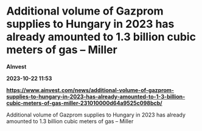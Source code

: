 # Additional volume of Gazprom supplies to Hungary in 2023 has already amounted to 1.3 billion cubic meters of gas – Miller
**AInvest**

**2023-10-22 11:53**

**https://www.ainvest.com/news/additional-volume-of-gazprom-supplies-to-hungary-in-2023-has-already-amounted-to-1-3-billion-cubic-meters-of-gas-miller-231010000d64a9525c098bcb/**

Additional volume of Gazprom supplies to Hungary in 2023 has already amounted to 1.3 billion cubic meters of gas – Miller